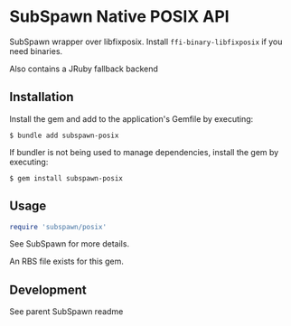 # SubSpawn Native POSIX API

SubSpawn wrapper over libfixposix. Install `ffi-binary-libfixposix` if you need binaries.

Also contains a JRuby fallback backend

## Installation

Install the gem and add to the application's Gemfile by executing:

    $ bundle add subspawn-posix

If bundler is not being used to manage dependencies, install the gem by executing:

    $ gem install subspawn-posix

## Usage

```rb
require 'subspawn/posix'
```

See SubSpawn for more details.

An RBS file exists for this gem.

## Development

See parent SubSpawn readme
